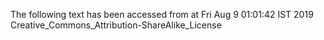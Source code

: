 The following text has been accessed from at Fri Aug 9 01:01:42 IST 2019
Creative_Commons_Attribution-ShareAlike_License

